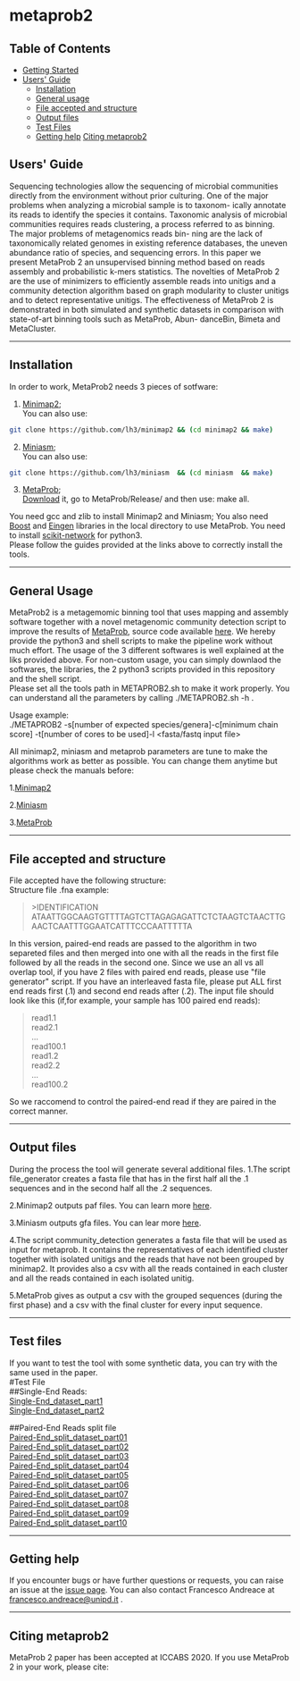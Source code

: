 # metaprob2

## Table of Contents

- [Getting Started](#started)
- [Users' Guide](#uguide)
  - [Installation](#install)
  - [General usage](#general)
  - [File accepted and structure](#file)
  - [Output files](#out)
  - [Test Files](#test)
  - [Getting help](#help)
[Citing metaprob2](#cite)


## <a name="uguide"></a>Users' Guide
Sequencing technologies allow the sequencing of microbial communities directly from the environment without prior culturing. One of the major problems when analyzing a microbial sample is to taxonom- ically annotate its reads to identify the species it contains. Taxonomic analysis of microbial communities requires reads clustering, a process referred to as binning. The major problems of metagenomics reads bin- ning are the lack of taxonomically related genomes in existing reference databases, the uneven abundance ratio of species, and sequencing errors. In this paper we present MetaProb 2 an unsupervised binning method based on reads assembly and probabilistic k-mers statistics. The novelties of MetaProb 2 are the use of minimizers to efficiently assemble reads into unitigs and a community detection algorithm based on graph modularity to cluster unitigs and to detect representative unitigs. The effectiveness of MetaProb 2 is demonstrated in both simulated and synthetic datasets in comparison with state-of-art binning tools such as MetaProb, Abun- danceBin, Bimeta and MetaCluster.

---

## <a name="install"></a>Installation

In order to work, MetaProb2 needs 3 pieces of sotfware:

1. [Minimap2](https://github.com/lh3/minimap2);   
You can also use: 
```sh
git clone https://github.com/lh3/minimap2 && (cd minimap2 && make)
```
2. [Miniasm](https://github.com/lh3/miniasm);   
You can also use: 
```sh
git clone https://github.com/lh3/miniasm  && (cd miniasm  && make)
```
3. [MetaProb](https://bitbucket.org/samu661/metaprob/src/master/);    
[Download](https://bitbucket.org/samu661/metaprob/downloads/MetaProb_v2.tar.gz) it, go to  MetaProb/Release/ and then use: make all.

You need gcc and zlib to install Minimap2 and Miniasm; You also need [Boost](https://www.boost.org/users/download/) and [Eingen](http://eigen.tuxfamily.org/index.php?title=Main_Page) libraries in the local directory to use MetaProb. 
You need to install [scikit-network](https://scikit-network.readthedocs.io/en/latest/) for python3.  
Please follow the guides provided at the links above to correctly install the tools.

---

##  <a name="general"></a>General Usage

MetaProb2 is a metagemomic binning tool that uses mapping and assembly software together with a novel metagenomic community detection script to improve the results of [MetaProb](https://academic.oup.com/bioinformatics/article/32/17/i567/2450796), source code available [here](https://bitbucket.org/samu661/metaprob/src/master/). 
We hereby provide the python3 and shell scripts to make the pipeline work without much effort.
The usage of the 3 different softwares is well explained at the liks provided above. For non-custom usage, you can simply downlaod the softwares, the libraries, the 2 python3 scripts provided in this repository and the shell script.  
Please set all the tools path in METAPROB2.sh to make it work properly. You can understand all the parameters by calling ./METAPROB2.sh -h  .  

Usage example:  
./METAPROB2 -s[number of expected species/genera]-c[minimum chain score] -t[number of cores to be used]-l <fasta/fastq input file> <output files name> 
  
  

All minimap2, miniasm and metaprob parameters are tune to make the algorithms work as better as possible. You can change them anytime but please check the manuals before:  

1.[Minimap2](https://lh3.github.io/minimap2/minimap2.html)  

2.[Miniasm](http://manpages.ubuntu.com/manpages/bionic/man1/miniasm.1.html)  

3.[MetaProb](https://bitbucket.org/samu661/metaprob/src/master/)  

---

##  <a name="file"></a>File accepted and structure
File accepted have the following structure:  
Structure file .fna example:  
> \>IDENTIFICATION  
> ATAATTGGCAAGTGTTTTAGTCTTAGAGAGATTCTCTAAGTCTAACTTGAACTCAATTTGGAATCATTTCCCAATTTTTA

In this version, paired-end reads are passed to the algorithm in two separeted files and then merged into one with all the reads in the first file followed by all the reads in the second one.
Since we use an all vs all overlap tool, if you have 2 files with paired end reads, please use "file generator" script.  If you have an interleaved fasta file, please put ALL first end 
reads first (.1) and second end reads after (.2). The input file should look like this (if,for example, your sample has 100 paired end reads):  
>read1.1  
>read2.1  
>...  
>read100.1  
>read1.2  
>read2.2  
>...  
>read100.2   

So we raccomend to control the paired-end read if they are paired in the correct manner.

---

##  <a name="out"></a>Output files
During the process the tool will generate several additional files.
1.The script file_generator creates a fasta file that has in the first half all the .1 sequences and in the second half all the .2 sequences.

2.Minimap2 outputs paf files. You can learn more [here][paf].   

3.Miniasm outputs gfa files. You can lear more [here][gfa].  

4.The script community_detection generates a fasta file that will be used as input for metaprob. It contains the representatives of each identified cluster together with isolated unitigs and the reads that have not been grouped by minimap2. It provides also a csv with all the reads contained in each cluster and all the reads contained in each isolated unitig.  

5.MetaProb gives as output a csv with the grouped sequences (during the first phase) and a csv with the final cluster for every input sequence.  

---

## <a name="test"></a>Test files
If you want to test the tool with some synthetic data, you can try with the same used in the paper.  
#Test File  
##Single-End Reads:  
[Single-End_dataset_part1](https://bitbucket.org/samu661/metaprob/downloads/single_end_dataset.part1.rar)  
[Single-End_dataset_part2](https://bitbucket.org/samu661/metaprob/downloads/single_end_dataset.part2.rar)  

##Paired-End Reads split file  
[Paired-End_split_dataset_part01](https://bitbucket.org/samu661/metaprob/downloads/paired_end_dataset_splitted.part01.rar)  
[Paired-End_split_dataset_part02](https://bitbucket.org/samu661/metaprob/downloads/paired_end_dataset_splitted.part02.rar)  
[Paired-End_split_dataset_part03](https://bitbucket.org/samu661/metaprob/downloads/paired_end_dataset_splitted.part03.rar)  
[Paired-End_split_dataset_part04](https://bitbucket.org/samu661/metaprob/downloads/paired_end_dataset_splitted.part04.rar)  
[Paired-End_split_dataset_part05](https://bitbucket.org/samu661/metaprob/downloads/paired_end_dataset_splitted.part05.rar)  
[Paired-End_split_dataset_part06](https://bitbucket.org/samu661/metaprob/downloads/paired_end_dataset_splitted.part06.rar)  
[Paired-End_split_dataset_part07](https://bitbucket.org/samu661/metaprob/downloads/paired_end_dataset_splitted.part07.rar)  
[Paired-End_split_dataset_part08](https://bitbucket.org/samu661/metaprob/downloads/paired_end_dataset_splitted.part08.rar)  
[Paired-End_split_dataset_part09](https://bitbucket.org/samu661/metaprob/downloads/paired_end_dataset_splitted.part09.rar)  
[Paired-End_split_dataset_part10](https://bitbucket.org/samu661/metaprob/downloads/paired_end_dataset_splitted.part10.rar) 

---

## <a name="help"></a>Getting help
If you encounter bugs or have further questions or
requests, you can raise an issue at the [issue page][issue]. You can also contact Francesco Andreace at francesco.andreace@unipd.it .

---

## <a name="cite"></a>Citing metaprob2

MetaProb 2 paper has been accepted at ICCABS 2020.
If you use MetaProb 2 in your work, please cite:

[issue]: https://github.com/frankandreace/metaprob2/issues
[paf]: https://github.com/lh3/miniasm/blob/master/PAF.md
[gfa]: http://gfa-spec.github.io/GFA-spec/GFA1.html
